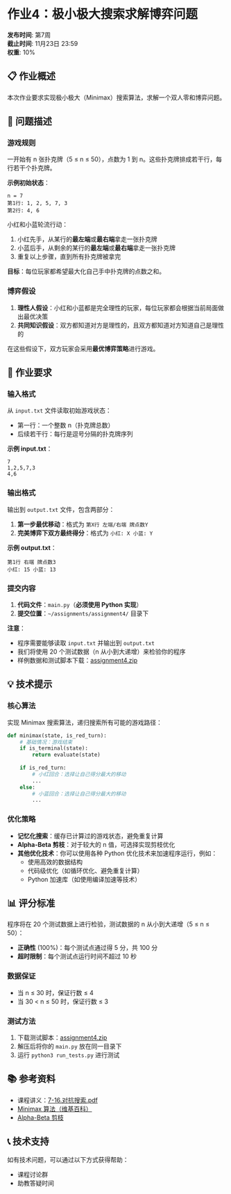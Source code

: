 # 作业4：极小极大搜索求解博弈问题

**发布时间**: 第7周  
**截止时间**: 11月23日 23:59  
**权重**: 10%

## 📋 作业概述

本次作业要求实现极小极大（Minimax）搜索算法，求解一个双人零和博弈问题。

## 🎯 问题描述

### 游戏规则

一开始有 n 张扑克牌（5 ≤ n ≤ 50），点数为 1 到 n。这些扑克牌排成若干行，每行若干个扑克牌。

**示例初始状态**：
```
n = 7
第1行: 1, 2, 5, 7, 3
第2行: 4, 6
```

小红和小蓝轮流行动：
1. 小红先手，从某行的**最左端**或**最右端**拿走一张扑克牌
2. 小蓝后手，从剩余的某行的**最左端**或**最右端**拿走一张扑克牌
3. 重复以上步骤，直到所有扑克牌被拿完

**目标**：每位玩家都希望最大化自己手中扑克牌的点数之和。

### 博弈假设

1. **理性人假设**：小红和小蓝都是完全理性的玩家，每位玩家都会根据当前局面做出最优决策
2. **共同知识假设**：双方都知道对方是理性的，且双方都知道对方知道自己是理性的

在这些假设下，双方玩家会采用**最优博弈策略**进行游戏。

## 📝 作业要求

### 输入格式

从 `input.txt` 文件读取初始游戏状态：
- 第一行：一个整数 n（扑克牌总数）
- 后续若干行：每行是逗号分隔的扑克牌序列

**示例 input.txt**：
```
7
1,2,5,7,3
4,6
```

### 输出格式

输出到 `output.txt` 文件，包含两部分：

1. **第一步最优移动**：格式为 `第X行 左端/右端 牌点数Y`
2. **完美博弈下双方最终得分**：格式为 `小红: X 小蓝: Y`

**示例 output.txt**：
```
第1行 右端 牌点数3
小红: 15 小蓝: 13
```

### 提交内容

1. **代码文件**：`main.py`（**必须使用 Python 实现**）
2. **提交位置**：`~/assignments/assignment4/` 目录下

**注意**：
- 程序需要能够读取 `input.txt` 并输出到 `output.txt`
- 我们将使用 20 个测试数据（n 从小到大递增）来检验你的程序
- 样例数据和测试脚本下载：<a href="/assignment4.zip" download="assignment4.zip">assignment4.zip</a>

## 💡 技术提示

### 核心算法

实现 Minimax 搜索算法，递归搜索所有可能的游戏路径：

```python
def minimax(state, is_red_turn):
    # 基础情况：游戏结束
    if is_terminal(state):
        return evaluate(state)
    
    if is_red_turn:
        # 小红回合：选择让自己得分最大的移动
        ...
    else:
        # 小蓝回合：选择让自己得分最大的移动
        ...
```

### 优化策略

- **记忆化搜索**：缓存已计算过的游戏状态，避免重复计算
- **Alpha-Beta 剪枝**：对于较大的 n 值，可选择实现剪枝优化
- **其他优化技术**：你可以使用各种 Python 优化技术来加速程序运行，例如：
  - 使用高效的数据结构
  - 代码级优化（如循环优化、避免重复计算）
  - Python 加速库（如使用编译加速等技术）

## 📊 评分标准

程序将在 20 个测试数据上进行检验，测试数据的 n 从小到大递增（5 ≤ n ≤ 50）：
- **正确性** (100%)：每个测试点通过得 5 分，共 100 分
- **超时限制**：每个测试点运行时间不超过 10 秒

### 数据保证

- 当 n ≤ 30 时，保证行数 ≤ 4
- 当 30 < n ≤ 50 时，保证行数 ≤ 3

### 测试方法

1. 下载测试脚本：<a href="/assignment4.zip" download="assignment4.zip">assignment4.zip</a>
2. 解压后将你的 `main.py` 放在同一目录下
3. 运行 `python3 run_tests.py` 进行测试

## 📚 参考资料

- 课程讲义：<a href="/slides/7-16.对抗搜索.pdf" download="7-16.对抗搜索.pdf">7-16.对抗搜索.pdf</a>
- [Minimax 算法（维基百科）](https://en.wikipedia.org/wiki/Minimax)
- [Alpha-Beta 剪枝](https://en.wikipedia.org/wiki/Alpha%E2%80%93beta_pruning)

## 📞 技术支持

如有技术问题，可以通过以下方式获得帮助：
- 课程讨论群
- 助教答疑时间

